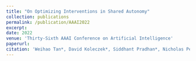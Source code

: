 ```yaml
---
title: "On Optimizing Interventions in Shared Autonomy"
collection: publications
permalink: /publication/AAAI2022
excerpt:
date: 2022
venue: 'Thirty-Sixth AAAI Conference on Artificial Intelligence'
paperurl:
citation: 'Weihao Tan*, David Koleczek*, Siddhant Pradhan*, Nicholas Perello, Vivek Chettiar, Nan Ma, Aaslesha Rajaram, Vishal Rohra, Soundar Srinivasan, H M Sajjad Hossain†, and Yash Chandak†. On Optimizing Interventions in Shared Autonomy. In Thirty-Sixth AAAI Conference on Artificial Intelligence (AAAI), 2022'
---
```

